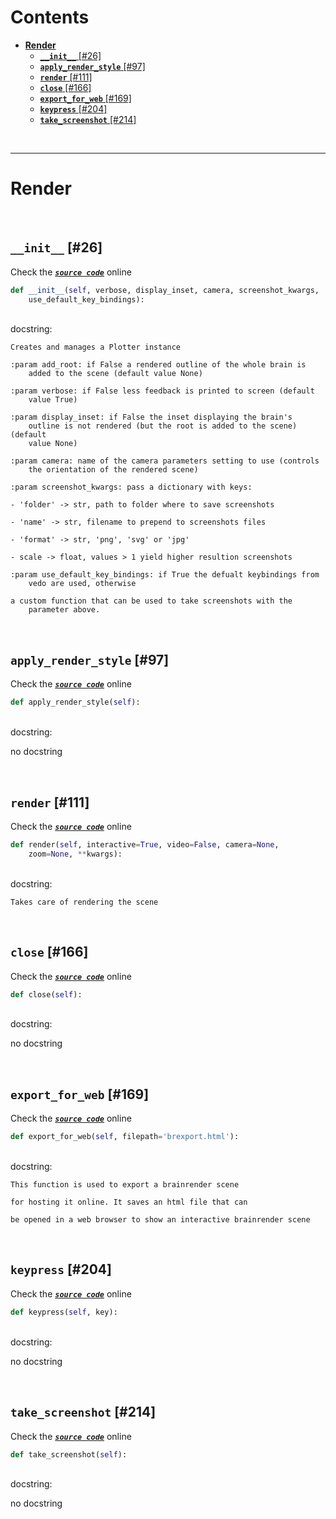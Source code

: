 



Contents
========

* [**Render**](#render)
	* [**`__init__`** [#26]](#__init__-26)
	* [**`apply_render_style`** [#97]](#apply_render_style-97)
	* [**`render`** [#111]](#render-111)
	* [**`close`** [#166]](#close-166)
	* [**`export_for_web`** [#169]](#export_for_web-169)
	* [**`keypress`** [#204]](#keypress-204)
	* [**`take_screenshot`** [#214]](#take_screenshot-214)


&nbsp;

--------
# **Render**




&nbsp;
## **`__init__`** [#26]
  
Check the [***``source code``***](https://github.com/BrancoLab/BrainRender/blob/master/brainrender/render.py#L26) online

```python
def __init__(self, verbose, display_inset, camera, screenshot_kwargs,
    use_default_key_bindings):
```

&nbsp;  
docstring:

```text
Creates and manages a Plotter instance

:param add_root: if False a rendered outline of the whole brain is
    added to the scene (default value None)

:param verbose: if False less feedback is printed to screen (default
    value True)

:param display_inset: if False the inset displaying the brain's
    outline is not rendered (but the root is added to the scene) (default
    value None)

:param camera: name of the camera parameters setting to use (controls
    the orientation of the rendered scene)

:param screenshot_kwargs: pass a dictionary with keys:

- 'folder' -> str, path to folder where to save screenshots

- 'name' -> str, filename to prepend to screenshots files

- 'format' -> str, 'png', 'svg' or 'jpg'

- scale -> float, values > 1 yield higher resultion screenshots

:param use_default_key_bindings: if True the defualt keybindings from
    vedo are used, otherwise

a custom function that can be used to take screenshots with the
    parameter above.

```

&nbsp;
## **`apply_render_style`** [#97]
  
Check the [***``source code``***](https://github.com/BrancoLab/BrainRender/blob/master/brainrender/render.py#L97) online

```python
def apply_render_style(self):
```

&nbsp;  
docstring:

no docstring

&nbsp;
## **`render`** [#111]
  
Check the [***``source code``***](https://github.com/BrancoLab/BrainRender/blob/master/brainrender/render.py#L111) online

```python
def render(self, interactive=True, video=False, camera=None,
    zoom=None, **kwargs):
```

&nbsp;  
docstring:

```text
Takes care of rendering the scene

```

&nbsp;
## **`close`** [#166]
  
Check the [***``source code``***](https://github.com/BrancoLab/BrainRender/blob/master/brainrender/render.py#L166) online

```python
def close(self):
```

&nbsp;  
docstring:

no docstring

&nbsp;
## **`export_for_web`** [#169]
  
Check the [***``source code``***](https://github.com/BrancoLab/BrainRender/blob/master/brainrender/render.py#L169) online

```python
def export_for_web(self, filepath='brexport.html'):
```

&nbsp;  
docstring:

```text
This function is used to export a brainrender scene

for hosting it online. It saves an html file that can

be opened in a web browser to show an interactive brainrender scene

```

&nbsp;
## **`keypress`** [#204]
  
Check the [***``source code``***](https://github.com/BrancoLab/BrainRender/blob/master/brainrender/render.py#L204) online

```python
def keypress(self, key):
```

&nbsp;  
docstring:

no docstring

&nbsp;
## **`take_screenshot`** [#214]
  
Check the [***``source code``***](https://github.com/BrancoLab/BrainRender/blob/master/brainrender/render.py#L214) online

```python
def take_screenshot(self):
```

&nbsp;  
docstring:

no docstring
